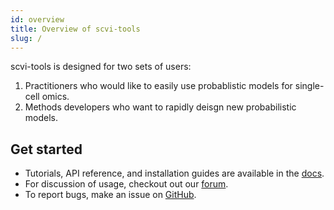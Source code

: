 ```yaml
---
id: overview
title: Overview of scvi-tools
slug: /
---
```


scvi-tools is designed for two sets of users:

1. Practitioners who would like to easily use probablistic models for single-cell omics.
2. Methods developers who want to rapidly deisgn new probabilistic models.

## Get started


- Tutorials, API reference, and installation guides are available in the [docs](https://docs.scvi-tools.org/en/stable/).
-  For discussion of usage, checkout out our [forum](https://discourse.scvi-tools.org/).
-  To report bugs, make an issue on [GitHub](https://github.com/YosefLab/scvi-tools/issues).